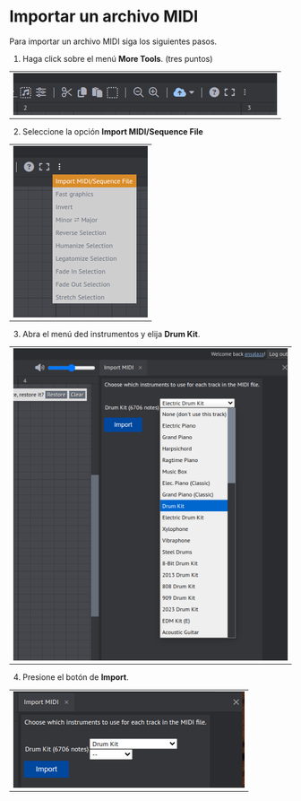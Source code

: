 # Importar un archivo MIDI

Para importar un archivo MIDI siga los siguientes pasos.

1. Haga click sobre el menú **More Tools**. (tres puntos)

||
|:--:|
|![i](img/import_midi_01.png)|


2. Seleccione la opción **Import MIDI/Sequence File**

||
|:--:|
|![i](img/import_midi_02.png)|


3. Abra el menú ded instrumentos y elija **Drum Kit**.

||
|:--:|
|![i](img/import_midi_03.png)|


4. Presione el botón de **Import**. 

||
|:--:|
|![i](img/import_midi_04.png)|
